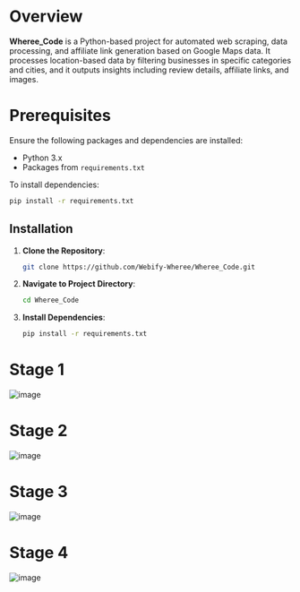 # Overview

**Wheree_Code** is a Python-based project for automated web scraping, data processing, and affiliate link generation based on Google Maps data. It processes location-based data by filtering businesses in specific categories and cities, and it outputs insights including review details, affiliate links, and images.


# Prerequisites
Ensure the following packages and dependencies are installed:

- Python 3.x
- Packages from `requirements.txt`

To install dependencies:

```bash
pip install -r requirements.txt
```

## Installation

1. **Clone the Repository**:
   ```bash
   git clone https://github.com/Webify-Wheree/Wheree_Code.git
   ```

2. **Navigate to Project Directory**:
   ```bash
   cd Wheree_Code
   ```

3. **Install Dependencies**:
   ```bash
   pip install -r requirements.txt
   ```


# Stage 1
![image](https://github.com/user-attachments/assets/444289c0-e031-4162-8b87-c46e3e079663)


# Stage 2
![image](https://github.com/user-attachments/assets/bf169cba-a901-4fc5-b2d3-0d62c8b47054)


# Stage 3
![image](https://github.com/user-attachments/assets/c052a87e-4811-4ddd-95db-d8cd10591244)


# Stage 4
![image](https://github.com/user-attachments/assets/e8bae9fa-7f86-4f80-af01-fa69b5148e46)


